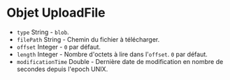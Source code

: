 # Objet UploadFile

* `type` String - `blob`.
* `filePath` String - Chemin du fichier à télécharger.
* `offset` Integer - `0` par défaut.
* `length` Integer - Nombre d'octets à lire dans l'`offset`. `0` par défaut.
* `modificationTime` Double - Dernière date de modification en nombre de secondes depuis l'epoch UNIX.
